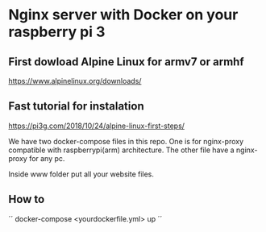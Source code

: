 # Nginx server with Docker on your raspberry pi 3 

## First dowload Alpine Linux for armv7 or armhf
https://www.alpinelinux.org/downloads/

## Fast tutorial for instalation
https://pi3g.com/2018/10/24/alpine-linux-first-steps/

We have two docker-compose files in this repo. One is for nginx-proxy compatible with raspberrypi(arm) architecture.
The other file have a nginx-proxy for any pc.

Inside www folder put all your website files.

## How to
´´
docker-compose <yourdockerfile.yml> up
´´
